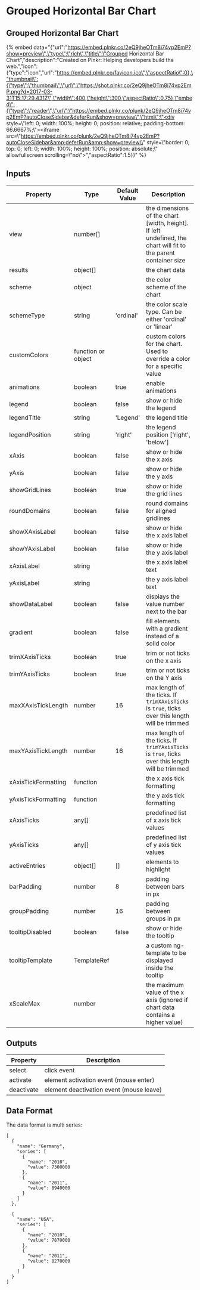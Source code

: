 # Grouped Horizontal Bar Chart

## Grouped Horizontal Bar Chart

{% embed data="{\"url\":\"https://embed.plnkr.co/2eQ9jheOTm8i74vp2EmP?show=preview\",\"type\":\"rich\",\"title\":\"Grouped Horizontal Bar Chart\",\"description\":\"Created on Plnkr: Helping developers build the web.\",\"icon\":{\"type\":\"icon\",\"url\":\"https://embed.plnkr.co/favicon.ico\",\"aspectRatio\":0},\"thumbnail\":{\"type\":\"thumbnail\",\"url\":\"https://shot.plnkr.co/2eQ9jheOTm8i74vp2EmP.png?d=2017-03-31T15:17:29.431Z\",\"width\":400,\"height\":300,\"aspectRatio\":0.75},\"embed\":{\"type\":\"reader\",\"url\":\"https://embed.plnkr.co/plunk/2eQ9jheOTm8i74vp2EmP?autoCloseSidebar&deferRun&show=preview\",\"html\":\"<div style=\\"left: 0; width: 100%; height: 0; position: relative; padding-bottom: 66.6667%;\\"><iframe src=\\"https://embed.plnkr.co/plunk/2eQ9jheOTm8i74vp2EmP?autoCloseSidebar&amp;deferRun&amp;show=preview\\" style=\\"border: 0; top: 0; left: 0; width: 100%; height: 100%; position: absolute;\\" allowfullscreen scrolling=\\"no\\"></iframe></div>\",\"aspectRatio\":1.5}}" %}

## Inputs

| Property            | Type               | Default Value | Description                                                                                                       |
| ------------------- | ------------------ | ------------- | ----------------------------------------------------------------------------------------------------------------- |
| view                | number\[\]         |               | the dimensions of the chart \[width, height\]. If left undefined, the chart will fit to the parent container size |
| results             | object\[\]         |               | the chart data                                                                                                    |
| scheme              | object             |               | the color scheme of the chart                                                                                     |
| schemeType          | string             | 'ordinal'     | the color scale type. Can be either 'ordinal' or 'linear'                                                         |
| customColors        | function or object |               | custom colors for the chart. Used to override a color for a specific value                                        |
| animations          | boolean            | true          | enable animations                                                                                                 |
| legend              | boolean            | false         | show or hide the legend                                                                                           |
| legendTitle         | string             | 'Legend'      | the legend title                                                                                                  |
| legendPosition      | string             | 'right'       | the legend position ['right', 'below']                                                                            |
| xAxis               | boolean            | false         | show or hide the x axis                                                                                           |
| yAxis               | boolean            | false         | show or hide the y axis                                                                                           |
| showGridLines       | boolean            | true          | show or hide the grid lines                                                                                       |
| roundDomains        | boolean            | false         | round domains for aligned gridlines                                                                               |
| showXAxisLabel      | boolean            | false         | show or hide the x axis label                                                                                     |
| showYAxisLabel      | boolean            | false         | show or hide the y axis label                                                                                     |
| xAxisLabel          | string             |               | the x axis label text                                                                                             |
| yAxisLabel          | string             |               | the y axis label text                                                                                             |
| showDataLabel       | boolean            | false         | displays the value number next to the bar                                                                         |
| gradient            | boolean            | false         | fill elements with a gradient instead of a solid color                                                            |
| trimXAxisTicks | boolean | true | trim or not ticks on the x axis |
| trimYAxisTicks | boolean | true | trim or not ticks on the Y axis |
| maxXAxisTickLength | number | 16 | max length of the ticks. If `trimXAxisTicks` is `true`, ticks over this length will be trimmed |
| maxYAxisTickLength | number | 16 | max length of the ticks. If `trimYAxisTicks` is `true`, ticks over this length will be trimmed |
| xAxisTickFormatting | function           |               | the x axis tick formatting                                                                                        |
| yAxisTickFormatting | function           |               | the y axis tick formatting                                                                                        |
| xAxisTicks          | any\[\]            |               | predefined list of x axis tick values                                                                             |
| yAxisTicks          | any\[\]            |               | predefined list of y axis tick values                                                                             |
| activeEntries       | object\[\]         | \[\]          | elements to highlight                                                                                             |
| barPadding          | number             | 8             | padding between bars in px                                                                                        |
| groupPadding        | number             | 16            | padding between groups in px                                                                                      |
| tooltipDisabled     | boolean            | false         | show or hide the tooltip                                                                                          |
| tooltipTemplate     | TemplateRef        |               | a custom ng-template to be displayed inside the tooltip                                                           |
| xScaleMax           | number             |               | the maximum value of the x axis \(ignored if chart data contains a higher value\)                                 |

## Outputs

| Property   | Description                                |
| ---------- | ------------------------------------------ |
| select     | click event                                |
| activate   | element activation event \(mouse enter\)   |
| deactivate | element deactivation event \(mouse leave\) |

## Data Format

The data format is multi series:

```text
[
  {
    "name": "Germany",
    "series": [
      {
        "name": "2010",
        "value": 7300000
      },
      {
        "name": "2011",
        "value": 8940000
      }
    ]
  },

  {
    "name": "USA",
    "series": [
      {
        "name": "2010",
        "value": 7870000
      },
      {
        "name": "2011",
        "value": 8270000
      }
    ]
  }
]
```
